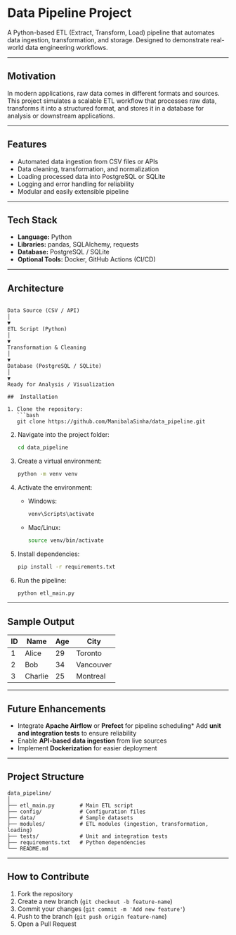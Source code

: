 # Data Pipeline Project

A Python-based ETL (Extract, Transform, Load) pipeline that automates data ingestion, transformation, and storage. Designed to demonstrate real-world data engineering workflows.

---

##  Motivation

In modern applications, raw data comes in different formats and sources. This project simulates a scalable ETL workflow that processes raw data, transforms it into a structured format, and stores it in a database for analysis or downstream applications.

---

##  Features

- Automated data ingestion from CSV files or APIs  
- Data cleaning, transformation, and normalization  
- Loading processed data into PostgreSQL or SQLite  
- Logging and error handling for reliability  
- Modular and easily extensible pipeline  

---

##  Tech Stack

- **Language:** Python  
- **Libraries:** pandas, SQLAlchemy, requests  
- **Database:** PostgreSQL / SQLite  
- **Optional Tools:** Docker, GitHub Actions (CI/CD)  

---

##  Architecture

```

Data Source (CSV / API)
│
▼
ETL Script (Python)
│
▼
Transformation & Cleaning
│
▼
Database (PostgreSQL / SQLite)
│
▼
Ready for Analysis / Visualization

##  Installation

1. Clone the repository:
   ```bash
   git clone https://github.com/ManibalaSinha/data_pipeline.git
````

2. Navigate into the project folder:

   ```bash
   cd data_pipeline
   ```
3. Create a virtual environment:

   ```bash
   python -m venv venv
   ```
4. Activate the environment:

   * Windows:

     ```bash
     venv\Scripts\activate
     ```
   * Mac/Linux:

     ```bash
     source venv/bin/activate
     ```
5. Install dependencies:

   ```bash
   pip install -r requirements.txt
   ```
6. Run the pipeline:

   ```bash
   python etl_main.py
   ```

---

##  Sample Output

| ID | Name    | Age | City      |
| -- | ------- | --- | --------- |
| 1  | Alice   | 29  | Toronto   |
| 2  | Bob     | 34  | Vancouver |
| 3  | Charlie | 25  | Montreal  |


---

##  Future Enhancements

* Integrate **Apache Airflow** or **Prefect** for pipeline scheduling* Add **unit and integration tests** to ensure reliability
* Enable **API-based data ingestion** from live sources
* Implement **Dockerization** for easier deployment

---

##  Project Structure

```
data_pipeline/
│
├── etl_main.py        # Main ETL script
├── config/            # Configuration files
├── data/              # Sample datasets
├── modules/           # ETL modules (ingestion, transformation, loading)
├── tests/             # Unit and integration tests
├── requirements.txt   # Python dependencies
└── README.md
```

---

##  How to Contribute

1. Fork the repository
2. Create a new branch (`git checkout -b feature-name`)
3. Commit your changes (`git commit -m 'Add new feature'`)
4. Push to the branch (`git push origin feature-name`)
5. Open a Pull Request


